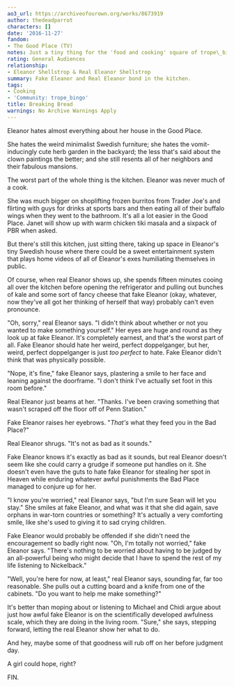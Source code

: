 ```yaml
---
ao3_url: https://archiveofourown.org/works/8673919
author: thedeadparrot
characters: []
date: '2016-11-27'
fandom:
- The Good Place (TV)
notes: Just a tiny thing for the 'food and cooking' square of trope\_bingo.
rating: General Audiences
relationship:
- Eleanor Shellstrop & Real Eleanor Shellstrop
summary: Fake Eleanor and Real Eleanor bond in the kitchen.
tags:
- Cooking
- 'Community: trope_bingo'
title: Breaking Bread
warnings: No Archive Warnings Apply
---
```


Eleanor hates almost everything about her house in the Good Place. 

She hates the weird minimalist Swedish furniture; she hates the vomit-inducingly cute herb garden in the backyard; the less that's said about the clown paintings the better; and she still resents all of her neighbors and their fabulous mansions.

The worst part of the whole thing is the kitchen. Eleanor was never much of a cook. 

She was much bigger on shoplifting frozen burritos from Trader Joe's and flirting with guys for drinks at sports bars and then eating all of their buffalo wings when they went to the bathroom. It's all a lot easier in the Good Place. Janet will show up with warm chicken tiki masala and a sixpack of PBR when asked.

But there's still this kitchen, just sitting there, taking up space in Eleanor's tiny Swedish house where there could be a sweet entertainment system that plays home videos of all of Eleanor's exes humiliating themselves in public.

Of course, when real Eleanor shows up, she spends fifteen minutes cooing all over the kitchen before opening the refrigerator and pulling out bunches of kale and some sort of fancy cheese that fake Eleanor (okay, whatever, now they've all got her thinking of herself that way) probably can't even pronounce.

"Oh, sorry," real Eleanor says. "I didn't think about whether or not you wanted to make something yourself." Her eyes are huge and round as they look up at fake Eleanor. It's completely earnest, and that's the worst part of all. Fake Eleanor should hate her weird, perfect doppelganger, but her, weird, perfect doppelganger is just *too perfect* to hate. Fake Eleanor didn't think that was physically possible.

"Nope, it's fine," fake Eleanor says, plastering a smile to her face and leaning against the doorframe. "I don't think I've actually set foot in this room before."

Real Eleanor just beams at her. "Thanks. I've been craving something that wasn't scraped off the floor off of Penn Station."

Fake Eleanor raises her eyebrows. "*That's* what they feed you in the Bad Place?"

Real Eleanor shrugs. "It's not as bad as it sounds."

Fake Eleanor knows it's exactly as bad as it sounds, but real Eleanor doesn't seem like she could carry a grudge if someone put handles on it. She doesn't even have the guts to hate fake Eleanor for stealing her spot in Heaven while enduring whatever awful punishments the Bad Place managed to conjure up for her.

"I know you're worried," real Eleanor says, "but I'm sure Sean will let you stay." She smiles at fake Eleanor, and what was it that she did again, save orphans in war-torn countries or something? It's actually a very comforting smile, like she's used to giving it to sad crying children. 

Fake Eleanor would probably be offended if she didn't need the encouragement so badly right now. "Oh, I'm totally not worried," fake Eleanor says. "There's nothing to be worried about having to be judged by an all-powerful being who might decide that I have to spend the rest of my life listening to Nickelback."

"Well, you're here for now, at least," real Eleanor says, sounding far, far too reasonable. She pulls out a cutting board and a knife from one of the cabinets. "Do you want to help me make something?"

It's better than moping about or listening to Michael and Chidi argue about just how awful fake Eleanor is on the scientifically developed awfulness scale, which they are doing in the living room. "Sure," she says, stepping forward, letting the real Eleanor show her what to do.

And hey, maybe some of that goodness will rub off on her before judgment day.

A girl could hope, right?

FIN.